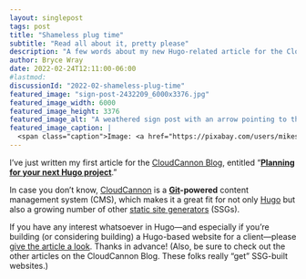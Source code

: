```yaml
---
layout: singlepost
tags: post
title: "Shameless plug time"
subtitle: "Read all about it, pretty please"
description: "A few words about my new Hugo-related article for the CloudCannon blog."
author: Bryce Wray
date: 2022-02-24T12:11:00-06:00
#lastmod:
discussionId: "2022-02-shameless-plug-time"
featured_image: "sign-post-2432209_6000x3376.jpg"
featured_image_width: 6000
featured_image_height: 3376
featured_image_alt: "A weathered sign post with an arrow pointing to the right"
featured_image_caption: |
  <span class="caption">Image: <a href="https://pixabay.com/users/mikes-photography-1860391/?utm_source=link-attribution&amp;utm_medium=referral&amp;utm_campaign=image&amp;utm_content=2432209">Mikes-Photography</a>; <a href="https://pixabay.com/?utm_source=link-attribution&amp;utm_medium=referral&amp;utm_campaign=image&amp;utm_content=2432209">Pixabay</a></span>
---
```


I’ve just written my first article for the [CloudCannon Blog](https://cloudcannon.com/blog/), entitled “[**Planning for your next Hugo project**](https://cloudcannon.com/blog/planning-for-your-next-hugo-project/).”

In case you don’t know, [CloudCannon](https://cloudcannon.com) is a **[Git](https://git-scm.com)-powered** content management system (CMS), which makes it a great fit for not only [Hugo](https://gohugo.io/) but also a growing number of other [static site generators](https://jamstack.org/generators/) (SSGs).

If you have any interest whatsoever in Hugo—and especially if you’re building (or considering building) a Hugo-based website for a client—please [give the article a look](https://cloudcannon.com/blog/planning-for-your-next-hugo-project/). Thanks in advance! (Also, be sure to check out the other articles on the CloudCannon Blog. These folks really “get” SSG-built websites.)
